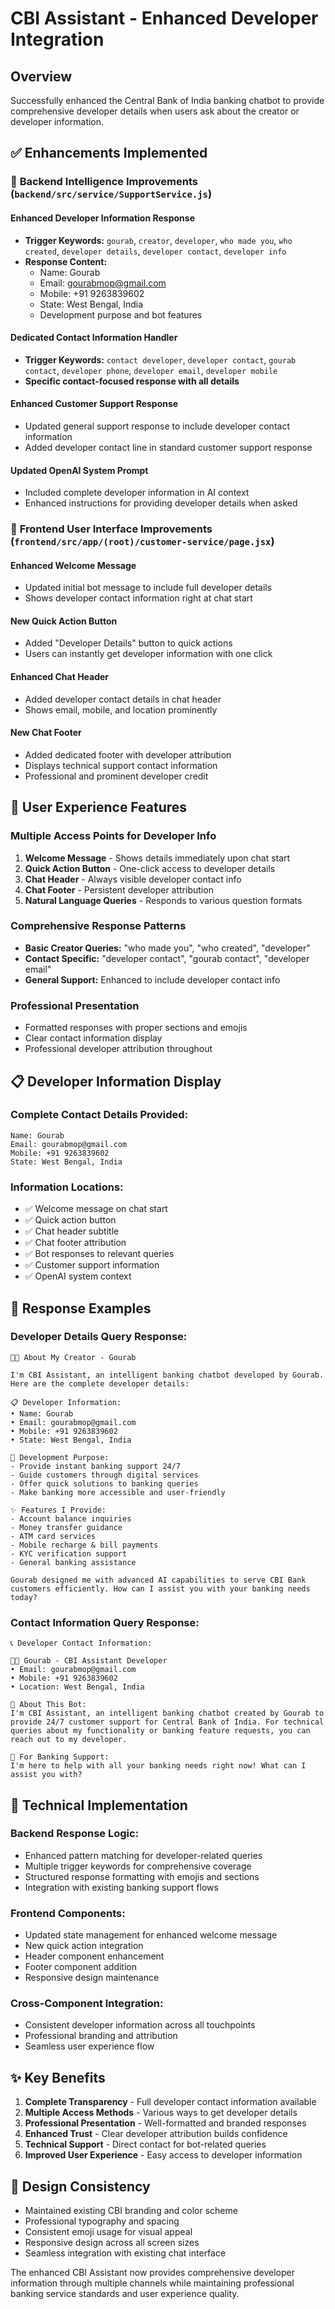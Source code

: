# CBI Assistant - Enhanced Developer Integration

## Overview
Successfully enhanced the Central Bank of India banking chatbot to provide comprehensive developer details when users ask about the creator or developer information.

## ✅ **Enhancements Implemented**

### 🧠 **Backend Intelligence Improvements** (`backend/src/service/SupportService.js`)

#### **Enhanced Developer Information Response**
- **Trigger Keywords:** `gourab`, `creator`, `developer`, `who made you`, `who created`, `developer details`, `developer contact`, `developer info`
- **Response Content:**
  - Name: Gourab
  - Email: gourabmop@gmail.com
  - Mobile: +91 9263839602
  - State: West Bengal, India
  - Development purpose and bot features

#### **Dedicated Contact Information Handler**
- **Trigger Keywords:** `contact developer`, `developer contact`, `gourab contact`, `developer phone`, `developer email`, `developer mobile`
- **Specific contact-focused response with all details**

#### **Enhanced Customer Support Response**
- Updated general support response to include developer contact information
- Added developer contact line in standard customer support response

#### **Updated OpenAI System Prompt**
- Included complete developer information in AI context
- Enhanced instructions for providing developer details when asked

### 🎨 **Frontend User Interface Improvements** (`frontend/src/app/(root)/customer-service/page.jsx`)

#### **Enhanced Welcome Message**
- Updated initial bot message to include full developer details
- Shows developer contact information right at chat start

#### **New Quick Action Button**
- Added "Developer Details" button to quick actions
- Users can instantly get developer information with one click

#### **Enhanced Chat Header**
- Added developer contact details in chat header
- Shows email, mobile, and location prominently

#### **New Chat Footer**
- Added dedicated footer with developer attribution
- Displays technical support contact information
- Professional and prominent developer credit

## 🎯 **User Experience Features**

### **Multiple Access Points for Developer Info**
1. **Welcome Message** - Shows details immediately upon chat start
2. **Quick Action Button** - One-click access to developer details
3. **Chat Header** - Always visible developer contact info
4. **Chat Footer** - Persistent developer attribution
5. **Natural Language Queries** - Responds to various question formats

### **Comprehensive Response Patterns**
- **Basic Creator Queries:** "who made you", "who created", "developer"
- **Contact Specific:** "developer contact", "gourab contact", "developer email"
- **General Support:** Enhanced to include developer contact info

### **Professional Presentation**
- Formatted responses with proper sections and emojis
- Clear contact information display
- Professional developer attribution throughout

## 📋 **Developer Information Display**

### **Complete Contact Details Provided:**
```
Name: Gourab
Email: gourabmop@gmail.com
Mobile: +91 9263839602
State: West Bengal, India
```

### **Information Locations:**
- ✅ Welcome message on chat start
- ✅ Quick action button
- ✅ Chat header subtitle
- ✅ Chat footer attribution
- ✅ Bot responses to relevant queries
- ✅ Customer support information
- ✅ OpenAI system context

## 🚀 **Response Examples**

### **Developer Details Query Response:**
```
👨‍💻 About My Creator - Gourab

I'm CBI Assistant, an intelligent banking chatbot developed by Gourab. Here are the complete developer details:

📋 Developer Information:
• Name: Gourab
• Email: gourabmop@gmail.com
• Mobile: +91 9263839602
• State: West Bengal, India

🎯 Development Purpose:
- Provide instant banking support 24/7
- Guide customers through digital services
- Offer quick solutions to banking queries
- Make banking more accessible and user-friendly

✨ Features I Provide:
- Account balance inquiries
- Money transfer guidance
- ATM card services
- Mobile recharge & bill payments
- KYC verification support
- General banking assistance

Gourab designed me with advanced AI capabilities to serve CBI Bank customers efficiently. How can I assist you with your banking needs today?
```

### **Contact Information Query Response:**
```
📞 Developer Contact Information:

👨‍💻 Gourab - CBI Assistant Developer
• Email: gourabmop@gmail.com
• Mobile: +91 9263839602
• Location: West Bengal, India

🤖 About This Bot:
I'm CBI Assistant, an intelligent banking chatbot created by Gourab to provide 24/7 customer support for Central Bank of India. For technical queries about my functionality or banking feature requests, you can reach out to my developer.

🏦 For Banking Support:
I'm here to help with all your banking needs right now! What can I assist you with?
```

## 🔧 **Technical Implementation**

### **Backend Response Logic:**
- Enhanced pattern matching for developer-related queries
- Multiple trigger keywords for comprehensive coverage
- Structured response formatting with emojis and sections
- Integration with existing banking support flows

### **Frontend Components:**
- Updated state management for enhanced welcome message
- New quick action integration
- Header component enhancement
- Footer component addition
- Responsive design maintenance

### **Cross-Component Integration:**
- Consistent developer information across all touchpoints
- Professional branding and attribution
- Seamless user experience flow

## ✨ **Key Benefits**

1. **Complete Transparency** - Full developer contact information available
2. **Multiple Access Methods** - Various ways to get developer details
3. **Professional Presentation** - Well-formatted and branded responses
4. **Enhanced Trust** - Clear developer attribution builds confidence
5. **Technical Support** - Direct contact for bot-related queries
6. **Improved User Experience** - Easy access to developer information

## 🎨 **Design Consistency**

- Maintained existing CBI branding and color scheme
- Professional typography and spacing
- Consistent emoji usage for visual appeal
- Responsive design across all screen sizes
- Seamless integration with existing chat interface

The enhanced CBI Assistant now provides comprehensive developer information through multiple channels while maintaining professional banking service standards and user experience quality.
